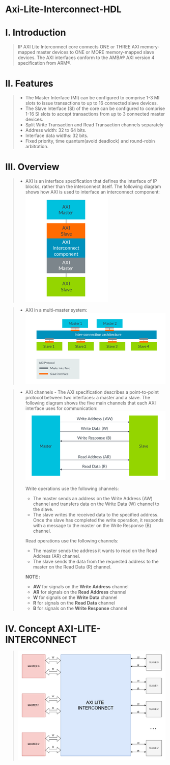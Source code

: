# Axi-Lite-Interconnect-HDL

# I. Introduction
> IP AXI Lite Interconnect core connects ONE or THREE AXI memory-mapped master devices to ONE or MORE memory-mapped slave devices. The AXI interfaces conform to the AMBA® AXI version 4 specification from ARM®.

# II. Features
> * The Master Interface (MI) can be configured to comprise 1-3 MI slots to issue 
transactions to up to 16 connected slave devices.
> * The Slave Interface (SI) of the core can be configured to comprise 1-16 SI slots to accept transactions from up to 
3 connected master devices.
> * Split Write Transaction and Read Transaction channels separately
> * Address width: 32 to 64 bits.
> * Interface data widths: 32 bits.
> * Fixed priority, time quantum(avoid deadlock) and round-robin arbitration.

# III. Overview
> * AXI is an interface specification that defines the interface of IP blocks, rather than the interconnect 
itself. The following diagram shows how AXI is used to interface an interconnect component:
> ![alt text](docs/axi1.png)

> * AXI in a multi-master system:
> ![alt text](docs/axi2.png)

> * AXI channels - The AXI specification describes a point-to-point protocol between two interfaces: a master and a 
slave. The following diagram shows the five main channels that each AXI interface uses for communication:  
> ![alt text](docs/axi3.png)
> 
>   Write operations use the following channels: 
>   * The master sends an address on the Write Address (AW) channel and transfers data on the Write 
Data (W) channel to the slave.   
>   * The slave writes the received data to the specified address. Once the slave has completed the 
write operation, it responds with a message to the master on the Write Response (B) channel.
> 
>   Read operations use the following channels: 
>   * The master sends the address it wants to read on the Read Address (AR) channel.
>   * The slave sends the data from the requested address to the master on the Read Data (R) channel. 
>
>   **NOTE :** 
>   * **AW** for signals on the **Write Address** channel 
>   * **AR** for signals on the **Read Address** channel 
>   * **W** for signals on the **Write Data** channel
>   * **R** for signals on the **Read Data** channel 
>   * **B** for signals on the **Write Response** channel 

# IV. Concept AXI-LITE-INTERCONNECT

> ![alt text](docs/AISoC-AXI_LITE_INTERCONNECT.drawio.png)